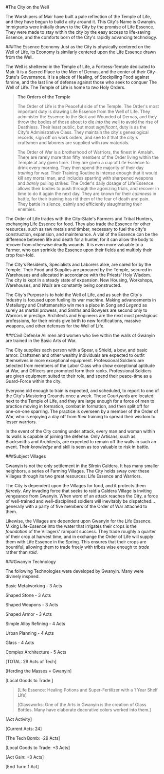 #The City on the Well

The Worshipers of Mair have built a pale reflection of the Temple of Life, and they have begun to build a city around it. This City's Name is Gwanyin. Immigrants were initially drawn to the City by the promise of Life Essence. They were made to stay within the city by the easy access to life-saving Essence, and the comforts born of the City's rapidly advancing technology.

###The Essence Economy
Just as the City is physically centered on the Well of Life, its Economy is similarly centered upon the Life Essence drawn from the Well.

The Well is sheltered in the Temple of Life, a Fortress-Temple dedicated to Mair. It is a Sacred Place to the Men of Dernas, and the center of their City-State's Governance. It is a place of Healing, of Stockpiling Food against famine, and the last line of defense against those who seek to conquer The Well of Life. The Temple of Life is home to *two* Holy Orders. 

> **The Orders of the Temple**
>
> The Order of Life is the Peaceful side of the Temple. The Order's most important duty is drawing Life Essence from the Well of Life. They administer the Essence to the Sick and Wounded of Dernas, and they throw the bodies of those about to die *into* the well to avoid the rise of Deathless. Their least public, but most *significant*, duty is as the City's Administrative Class. They maintain the city's genealogical records, sign off on work orders, and see to it that the city's craftsmen and laborers are supplied with raw materials.
>
> The Order of War is a brotherhood of Warriors, the finest in Amalah. There are rarely more than fifty members of the Order living within the Temple at any given time. They are given a cup of Life Essence to drink every morning. They then spend the majority of their day *training* for war. Their Training Routine is intense enough that it would kill any mortal man, and includes sparring with sharpened weapons and *barely* pulling strikes. The Order's daily dosage of Life Essence allows their bodies to push through the agonizing trials, and recover in time to do it again the next day. They are known for their *calmness* in battle, for their training has rid them of the fear of death and pain. They battle in silence, calmly and efficiently slaughtering their enemies.

The Order of Life trades with the City-State's Farmers and Tribal Hunters, exchanging Life Essence for food. They also trade the Essence for other resources, such as raw metals and timber, necessary to fuel the city's construction, expansion, and maintenance. A vial of the Essence can be the difference between life and death for a hunter, for it can allow the body to recover from otherwise deadly wounds. It is even more valuable to a Farmer, who can sprinkle the Essence upon their fields and multiply their crop four-fold.

The City's Residents, Specialists and Laborers alike, are cared for by the Temple. Their Food and Supplies are procured by the Temple, secured in Warehouses and allocated in accordance with the Priests' Holy Wisdom. The city is kept in a steady state of expansion. New Housing, Workshops, Warehouses, and *Walls* are constantly being constructed.

The City's Purpose is to hold the Well of Life, and as such the City's Industry is focused upon fueling its war machine. Making advancements in Metallurgy and Craftsmanship win men a place in Song and *Legend* as surely as martial prowess, and Smiths and Bowyers are second only to Warriors in prestige. Architects and Engineers are the next most prestigious professions, for their minds give birth to new fortifications, massive weapons, and other defenses for the Well of Life. 

###Civil Defense
All men and women who live within the walls of Gwanyin are trained in the Basic Arts of War. 

The City supplies each person with a Spear, a Shield, a bow, and basic armor. Craftsmen and other wealthy individuals are expected to outfit themselves in more exceptional equipment. Professional Soldiers are selected from members of the Labor Class who show exceptional aptitude at War, and Officers are promoted form their ranks. Professional Soldiers are given equipment suited to their role, and spend their peace-time as a Guard-Force within the city.

Everyone old enough to train is expected, and scheduled, to report to one of the City's Mustering Grounds once a week. These Courtyards are located next to the Temple of Life, and they are large enough for a force of men to practice moving in formation, combat in formation, and then split off for one-on-one sparring. The practice is overseen by a member of the Order of War, who is enjoying a day off from *their* training to spread their wisdom to lesser warriors.

In the event of the City coming under attack, every man and woman within its walls is capable of joining the defense. Only Artisans, such as Blacksmiths and Architects, are expected to remain off the walls in such an event. Their *knowledge* and skill is seen as too valuable to risk in battle.

###Subject Villages

Gwanyin is not the only settlement in the Silroin Caldera. It has many smaller neighbors, a series of Farming Villages. The City holds sway over these Villages through its two great resources: Life Essence and Warriors.

The City is dependent upon the Villages for food, and it protects them *fiercely*. Any invading force that seeks to raid a Caldera Village is inviting vengeance from Gwanyin. When word of an attack reaches the City, a force of well-trained and well-disciplined soldiers will inevitably be dispatched... generally with a party of five members of the Order of War attached to them.

Likewise, the Villages are dependent upon Gwanyin for the Life Essence. Mixing Life-Essence into the water that irrigates their crops is the *foundation* of the Villagers' rampant success. They trade roughly a quarter of their crop at harvest time, and in exchange the Order of Life will supply them with Life Essence in the Spring. This ensures that their crops are bountiful, allowing them to trade freely with tribes wise enough to *trade* rather than *raid*. 

###Gwanyin Technology

The following Technologies were developed by Gwanyin. Many were divinely inspired.

Basic Metalworking - 3 Acts

Shaped Stone - 3 Acts

Shaped Weapons - 3 Acts

Shaped Armor - 3 Acts

Simple Alloy Refining - 4 Acts

Urban Planning - 4 Acts

Glass - 4 Acts

Complex Architecture - 5 Acts

[TOTAL: 29 Acts of Tech]

[Herding the Masses = Gwanyin]

[Local Goods to Trade:]

> [Life Essence: Healing Potions and Super-Fertilizer with a 1 Year Shelf Life]
>
> [Glassworks: One of the Arts in Gwanyin is the creation of Glass Bottles. Many have elaborate decorative colors worked into them.]

[Act Activity]

[Current Acts: 24]

[The Tech Bomb: -29 Acts]

[Local Goods to Trade: +3 Acts]

[Act Gain: +3 Acts]

[End Turn: 1 Act]